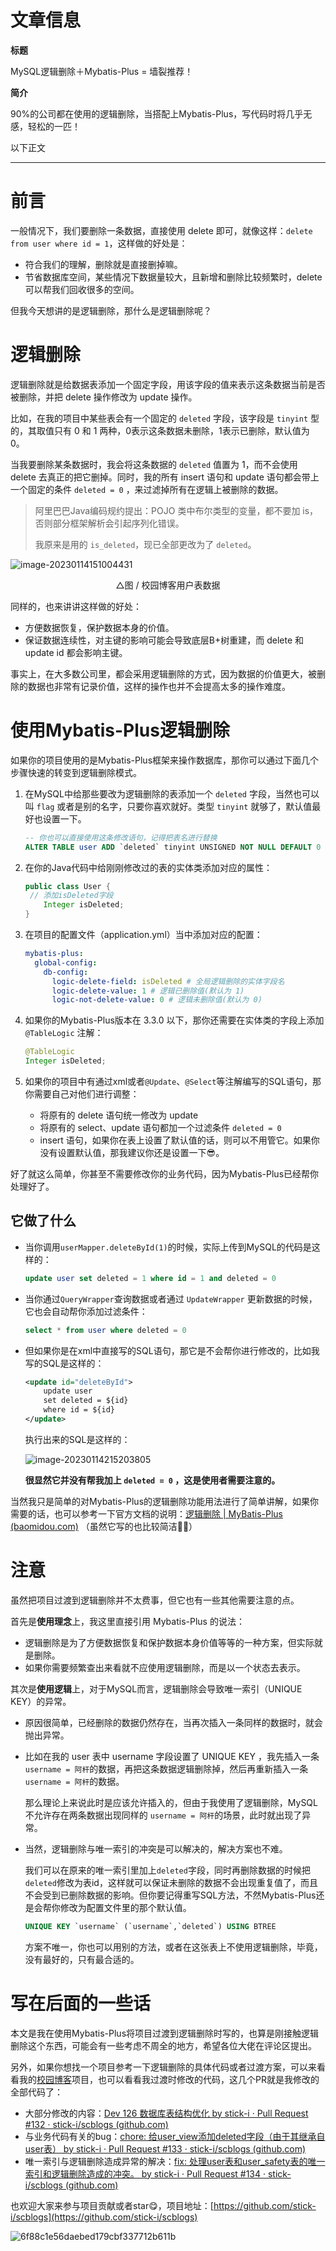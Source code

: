 # 文章信息

**标题**

MySQL逻辑删除＋Mybatis-Plus = 墙裂推荐！

**简介**

90%的公司都在使用的逻辑删除，当搭配上Mybatis-Plus，写代码时将几乎无感，轻松的一匹！

以下正文

---

# 前言

一般情况下，我们要删除一条数据，直接使用 delete 即可，就像这样：`delete from user where id = 1`，这样做的好处是：

- 符合我们的理解，删除就是直接删掉嘛。
- 节省数据库空间，某些情况下数据量较大，且新增和删除比较频繁时，delete可以帮我们回收很多的空间。

但我今天想讲的是逻辑删除，那什么是逻辑删除呢？

# 逻辑删除

逻辑删除就是给数据表添加一个固定字段，用该字段的值来表示这条数据当前是否被删除，并把 delete 操作修改为 update 操作。

比如，在我的项目中某些表会有一个固定的 `deleted` 字段，该字段是 `tinyint` 型的，其取值只有 0 和 1 两种，0表示这条数据未删除，1表示已删除，默认值为 0。

当我要删除某条数据时，我会将这条数据的 `deleted` 值置为 1，而不会使用 delete 去真正的把它删掉。同时，我的所有 insert 语句和 update 语句都会带上一个固定的条件 `deleted = 0` ，来过滤掉所有在逻辑上被删除的数据。

> 阿里巴巴Java编码规约提出：POJO 类中布尔类型的变量，都不要加 is，否则部分框架解析会引起序列化错误。
> 
> 我原来是用的 `is_deleted`，现已全部更改为了 `deleted`。

![image-20230114151004431](image/image-20230114151004431.png)

<p align=center>△图 / 校园博客用户表数据</p>


同样的，也来讲讲这样做的好处：

- 方便数据恢复，保护数据本身的价值。
- 保证数据连续性，对主键的影响可能会导致底层B+树重建，而 delete 和 update id 都会影响主键。

事实上，在大多数公司里，都会采用逻辑删除的方式，因为数据的价值更大，被删除的数据也非常有记录价值，这样的操作也并不会提高太多的操作难度。

# 使用Mybatis-Plus逻辑删除

如果你的项目使用的是Mybatis-Plus框架来操作数据库，那你可以通过下面几个步骤快速的转变到逻辑删除模式。

1. 在MySQL中给那些要改为逻辑删除的表添加一个 `deleted` 字段，当然也可以叫 `flag` 或者是别的名字，只要你喜欢就好。类型 `tinyint` 就够了，默认值最好也设置一下。

   ```sql
   -- 你也可以直接使用这条修改语句，记得把表名进行替换
   ALTER TABLE user ADD `deleted` tinyint UNSIGNED NOT NULL DEFAULT 0 COMMENT '0为未删除，1为已删除';
   ```

2. 在你的Java代码中给刚刚修改过的表的实体类添加对应的属性：

   ```java
   public class User {
   	// 添加isDeleted字段
       Integer isDeleted;
   }
   ```

3. 在项目的配置文件（application.yml）当中添加对应的配置：

   ```yml
   mybatis-plus:
     global-config:
       db-config:
         logic-delete-field: isDeleted # 全局逻辑删除的实体字段名
         logic-delete-value: 1 # 逻辑已删除值(默认为 1)
         logic-not-delete-value: 0 # 逻辑未删除值(默认为 0)
   ```

4. 如果你的Mybatis-Plus版本在 3.3.0 以下，那你还需要在实体类的字段上添加 `@TableLogic` 注解：

   ```java
   @TableLogic
   Integer isDeleted;
   ```

5. 如果你的项目中有通过xml或者`@Update`、`@Select`等注解编写的SQL语句，那你需要自己对他们进行调整：

   - 将原有的 delete 语句统一修改为 update
   - 将原有的 select、update 语句都加一个过滤条件 `deleted = 0`
   - insert 语句，如果你在表上设置了默认值的话，则可以不用管它。如果你没有设置默认值，那我建议你还是设置一下😎。

好了就这么简单，你甚至不需要修改你的业务代码，因为Mybatis-Plus已经帮你处理好了。

## 它做了什么

- 当你调用`userMapper.deleteById(1)`的时候，实际上传到MySQL的代码是这样的：

  ```sql
  update user set deleted = 1 where id = 1 and deleted = 0
  ```

- 当你通过`QueryWrapper`查询数据或者通过 `UpdateWrapper` 更新数据的时候，它也会自动帮你添加过滤条件：

  ```sql
  select * from user where deleted = 0
  ```

- 但如果你是在xml中直接写的SQL语句，那它是不会帮你进行修改的，比如我写的SQL是这样的：

  ```xml
  <update id="deleteById">
      update user
      set deleted = ${id}
      where id = ${id}
  </update>
  ```
  
  执行出来的SQL是这样的：

  ![image-20230114215203805](image/image-20230114215203805.png)

  **很显然它并没有帮我加上 `deleted = 0` ，这是使用者需要注意的。**

当然我只是简单的对Mybatis-Plus的逻辑删除功能用法进行了简单讲解，如果你需要的话，也可以参考一下官方文档的说明：[逻辑删除 | MyBatis-Plus (baomidou.com)](https://baomidou.com/pages/6b03c5/) （虽然它写的也比较简洁👨‍💻）

# 注意

虽然把项目过渡到逻辑删除并不太费事，但它也有一些其他需要注意的点。



首先是**使用理念**上，我这里直接引用 Mybatis-Plus 的说法：

- 逻辑删除是为了方便数据恢复和保护数据本身价值等等的一种方案，但实际就是删除。
- 如果你需要频繁查出来看就不应使用逻辑删除，而是以一个状态去表示。



其次是**使用逻辑**上，对于MySQL而言，逻辑删除会导致唯一索引（UNIQUE KEY）的异常。

- 原因很简单，已经删除的数据仍然存在，当再次插入一条同样的数据时，就会抛出异常。

- 比如在我的 user 表中 username 字段设置了 UNIQUE KEY ，我先插入一条`username = 阿杆`的数据，再把这条数据逻辑删除掉，然后再重新插入一条`username = 阿杆`的数据。

  那么理论上来说此时是应该允许插入的，但由于我使用了逻辑删除，MySQL不允许存在两条数据出现同样的 `username = 阿杆`的场景，此时就出现了异常。
  
- 当然，逻辑删除与唯一索引的冲突是可以解决的，解决方案也不难。

  我们可以在原来的唯一索引里加上`deleted`字段，同时再删除数据的时候把`deleted`修改为表id，这样就可以保证未删除的数据不会出现重复值了，而且不会受到已删除数据的影响。但你要记得重写SQL方法，不然Mybatis-Plus还是会帮你修改为配置文件里的那个默认值。

  ```sql
  UNIQUE KEY `username` (`username`,`deleted`) USING BTREE
  ```

  方案不唯一，你也可以用别的方法，或者在这张表上不使用逻辑删除，毕竟，没有最好的，只有最合适的。



# 写在后面的一些话

本文是我在使用Mybatis-Plus将项目过渡到逻辑删除时写的，也算是刚接触逻辑删除这个东西，可能会有一些考虑不周全的地方，希望各位大佬在评论区提出。

另外，如果你想找一个项目参考一下逻辑删除的具体代码或者过渡方案，可以来看看我的[校园博客](https://github.com/stick-i/scblogs)项目，也可以看看我过渡时修改的代码，这几个PR就是我修改的全部代码了：

- 大部分修改的内容：[Dev 126 数据库表结构优化 by stick-i · Pull Request #132 · stick-i/scblogs (github.com)](https://github.com/stick-i/scblogs/pull/132)
- 与业务代码有关的bug：[chore: 给user_view添加deleted字段（由于其继承自user表） by stick-i · Pull Request #133 · stick-i/scblogs (github.com)](https://github.com/stick-i/scblogs/pull/133)
- 唯一索引与逻辑删除造成异常的解决：[fix: 处理user表和user_safety表的唯一索引和逻辑删除造成的冲突。 by stick-i · Pull Request #134 · stick-i/scblogs (github.com)](https://github.com/stick-i/scblogs/pull/134)

也欢迎大家来参与项目贡献或者star😋，项目地址：[https://github.com/stick-i/scblogs](https://github.com/stick-i/scblogs)

![6f88c1e56daebed179cbf337712b611b](image/6f88c1e56daebed179cbf337712b611b.png)

